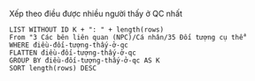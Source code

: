 Xếp theo điều được nhiều người thấy ở QC nhất
```dataview
LIST WITHOUT ID K + ": " + length(rows)
From "3 Các bên liên quan (NPC)/Cá nhân/35 Đối tượng cụ thể"
WHERE điều-đối-tượng-thấy-ở-qc
FLATTEN điều-đối-tượng-thấy-ở-qc
GROUP BY điều-đối-tượng-thấy-ở-qc AS K
SORT length(rows) DESC
```